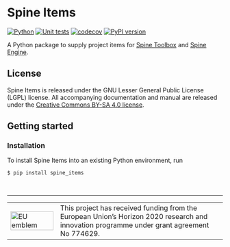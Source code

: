 # Spine Items

[![Python](https://img.shields.io/badge/python-3.7%20|%203.8%20|%203.9%20|%203.10-blue.svg)](https://www.python.org/downloads/release/python-379/)
[![Unit tests](https://github.com/spine-tools/spine-items/workflows/Unit%20tests/badge.svg)](https://github.com/spine-tools/spine-items/actions?query=workflow%3A"Unit+tests")
[![codecov](https://codecov.io/gh/spine-tools/spine-items/branch/master/graph/badge.svg)](https://codecov.io/gh/spine-tools/spine-items)
[![PyPI version](https://badge.fury.io/py/spine-items.svg)](https://badge.fury.io/py/spine-items)

A Python package to supply project items for [Spine Toolbox](https://github.com/spine-tools/Spine-Toolbox) and [Spine Engine](https://github.com/spine-tools/spine-engine).

## License

Spine Items is released under the GNU Lesser General Public License (LGPL) license. All accompanying
documentation and manual are released under the [Creative Commons BY-SA 4.0 license](https://creativecommons.org/licenses/by-sa/4.0/).

## Getting started

### Installation

To install Spine Items into an existing Python environment, run

    $ pip install spine_items


&nbsp;
<hr>
<center>
<table width=500px frame="none">
<tr>
<td valign="middle" width=100px>
<img src=https://europa.eu/european-union/sites/europaeu/files/docs/body/flag_yellow_low.jpg alt="EU emblem" width=100%></td>
<td valign="middle">This project has received funding from the European Union’s Horizon 2020 research and innovation programme under grant agreement No 774629.</td>
</table>
</center>

